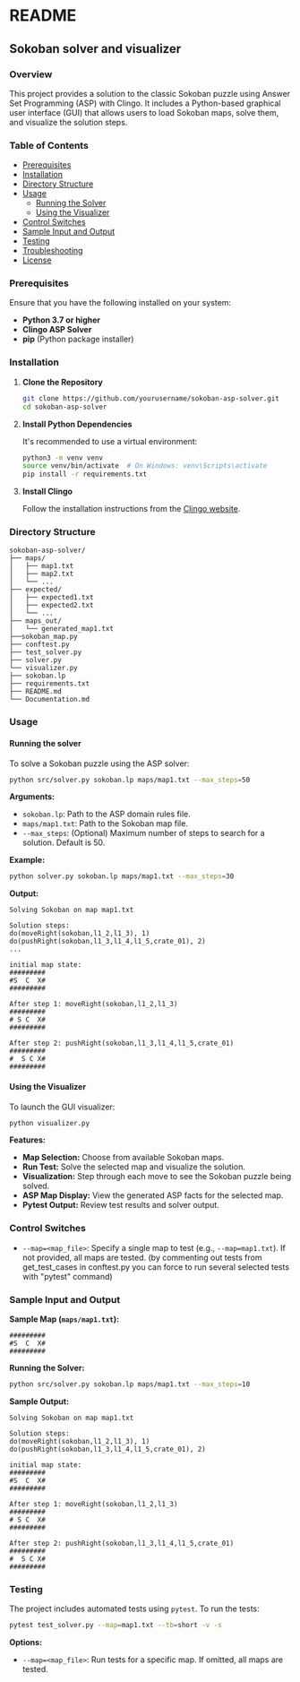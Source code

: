 
# README

## Sokoban solver and visualizer

### Overview

This project provides a solution to the classic Sokoban puzzle using Answer Set Programming (ASP) with Clingo. It includes a Python-based graphical user interface (GUI) that allows users to load Sokoban maps, solve them, and visualize the solution steps.

### Table of Contents

- [Prerequisites](#prerequisites)
- [Installation](#installation)
- [Directory Structure](#directory-structure)
- [Usage](#usage)
  - [Running the Solver](#running-the-solver)
  - [Using the Visualizer](#using-the-visualizer)
- [Control Switches](#control-switches)
- [Sample Input and Output](#sample-input-and-output)
- [Testing](#testing)
- [Troubleshooting](#troubleshooting)
- [License](#license)

### Prerequisites

Ensure that you have the following installed on your system:

- **Python 3.7 or higher**
- **Clingo ASP Solver**
- **pip** (Python package installer)

### Installation

1. **Clone the Repository**

   ```bash
   git clone https://github.com/yourusername/sokoban-asp-solver.git
   cd sokoban-asp-solver
   ```

2. **Install Python Dependencies**

   It's recommended to use a virtual environment:

   ```bash
   python3 -m venv venv
   source venv/bin/activate  # On Windows: venv\Scripts\activate
   pip install -r requirements.txt
   ```

3. **Install Clingo**

   Follow the installation instructions from the [Clingo website](https://potassco.org/clingo/).

### Directory Structure

```
sokoban-asp-solver/
├── maps/
│   ├── map1.txt
│   ├── map2.txt
│   └── ...
├── expected/
│   ├── expected1.txt
│   ├── expected2.txt
│   └── ...
├── maps_out/
│   └── generated_map1.txt
├──sokoban_map.py
├── conftest.py
├── test_solver.py
├── solver.py
└── visualizer.py
├── sokoban.lp
├── requirements.txt
├── README.md
└── Documentation.md
```

### Usage

#### Running the solver

To solve a Sokoban puzzle using the ASP solver:

```bash
python src/solver.py sokoban.lp maps/map1.txt --max_steps=50
```

**Arguments:**

- `sokoban.lp`: Path to the ASP domain rules file.
- `maps/map1.txt`: Path to the Sokoban map file.
- `--max_steps`: (Optional) Maximum number of steps to search for a solution. Default is 50.

**Example:**

```bash
python solver.py sokoban.lp maps/map1.txt --max_steps=30
```

**Output:**

```
Solving Sokoban on map map1.txt

Solution steps:
do(moveRight(sokoban,l1_2,l1_3), 1)
do(pushRight(sokoban,l1_3,l1_4,l1_5,crate_01), 2)
...

initial map state:
#########
#S  C  X#
#########

After step 1: moveRight(sokoban,l1_2,l1_3)
#########
# S C  X#
#########

After step 2: pushRight(sokoban,l1_3,l1_4,l1_5,crate_01)
#########
#  S C X#
#########
```

#### Using the Visualizer

To launch the GUI visualizer:

```bash
python visualizer.py
```

**Features:**

- **Map Selection:** Choose from available Sokoban maps.
- **Run Test:** Solve the selected map and visualize the solution.
- **Visualization:** Step through each move to see the Sokoban puzzle being solved.
- **ASP Map Display:** View the generated ASP facts for the selected map.
- **Pytest Output:** Review test results and solver output.

### Control Switches

- `--map=<map_file>`: Specify a single map to test (e.g., `--map=map1.txt`). If not provided, all maps are tested.
(by commenting out tests from get_test_cases in conftest.py you can force to run several selected tests with "pytest" command)

### Sample Input and Output

**Sample Map (`maps/map1.txt`):**

```
#########
#S  C  X#
#########
```

**Running the Solver:**

```bash
python src/solver.py sokoban.lp maps/map1.txt --max_steps=10
```

**Sample Output:**

```
Solving Sokoban on map map1.txt

Solution steps:
do(moveRight(sokoban,l1_2,l1_3), 1)
do(pushRight(sokoban,l1_3,l1_4,l1_5,crate_01), 2)

initial map state:
#########
#S  C  X#
#########

After step 1: moveRight(sokoban,l1_2,l1_3)
#########
# S C  X#
#########

After step 2: pushRight(sokoban,l1_3,l1_4,l1_5,crate_01)
#########
#  S C X#
#########
```

### Testing

The project includes automated tests using `pytest`. To run the tests:

```bash
pytest test_solver.py --map=map1.txt --tb=short -v -s
```

**Options:**

- `--map=<map_file>`: Run tests for a specific map. If omitted, all maps are tested.
